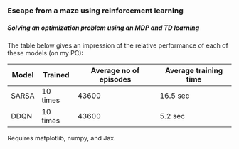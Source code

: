 ### Escape from a maze using reinforcement learning

##### Solving an optimization problem using an MDP and TD learning

The table below gives an impression of the relative performance of each of these models (on my PC):

| Model | Trained | Average no of episodes | Average training time |
| --- | --- | --- | --- | 
| SARSA | 10 times | 43600 | 16.5 sec |
| DDQN  | 10 times | 43600 | 5.2 sec |

Requires matplotlib, numpy, and Jax.
